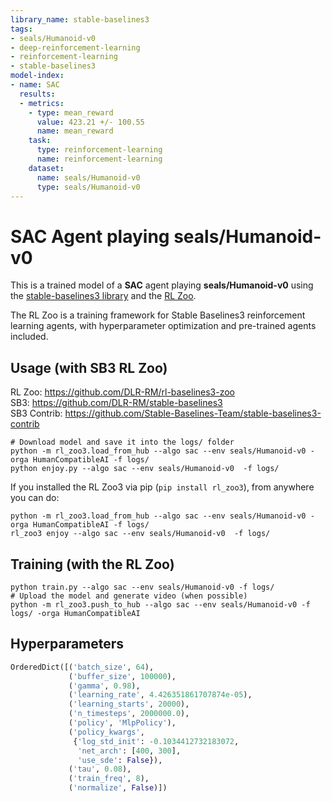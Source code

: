 ```yaml
---
library_name: stable-baselines3
tags:
- seals/Humanoid-v0
- deep-reinforcement-learning
- reinforcement-learning
- stable-baselines3
model-index:
- name: SAC
  results:
  - metrics:
    - type: mean_reward
      value: 423.21 +/- 100.55
      name: mean_reward
    task:
      type: reinforcement-learning
      name: reinforcement-learning
    dataset:
      name: seals/Humanoid-v0
      type: seals/Humanoid-v0
---
```


# **SAC** Agent playing **seals/Humanoid-v0**
This is a trained model of a **SAC** agent playing **seals/Humanoid-v0**
using the [stable-baselines3 library](https://github.com/DLR-RM/stable-baselines3)
and the [RL Zoo](https://github.com/DLR-RM/rl-baselines3-zoo).

The RL Zoo is a training framework for Stable Baselines3
reinforcement learning agents,
with hyperparameter optimization and pre-trained agents included.

## Usage (with SB3 RL Zoo)

RL Zoo: https://github.com/DLR-RM/rl-baselines3-zoo<br/>
SB3: https://github.com/DLR-RM/stable-baselines3<br/>
SB3 Contrib: https://github.com/Stable-Baselines-Team/stable-baselines3-contrib

```
# Download model and save it into the logs/ folder
python -m rl_zoo3.load_from_hub --algo sac --env seals/Humanoid-v0 -orga HumanCompatibleAI -f logs/
python enjoy.py --algo sac --env seals/Humanoid-v0  -f logs/
```

If you installed the RL Zoo3 via pip (`pip install rl_zoo3`), from anywhere you can do:
```
python -m rl_zoo3.load_from_hub --algo sac --env seals/Humanoid-v0 -orga HumanCompatibleAI -f logs/
rl_zoo3 enjoy --algo sac --env seals/Humanoid-v0  -f logs/
```

## Training (with the RL Zoo)
```
python train.py --algo sac --env seals/Humanoid-v0 -f logs/
# Upload the model and generate video (when possible)
python -m rl_zoo3.push_to_hub --algo sac --env seals/Humanoid-v0 -f logs/ -orga HumanCompatibleAI
```

## Hyperparameters
```python
OrderedDict([('batch_size', 64),
             ('buffer_size', 100000),
             ('gamma', 0.98),
             ('learning_rate', 4.426351861707874e-05),
             ('learning_starts', 20000),
             ('n_timesteps', 2000000.0),
             ('policy', 'MlpPolicy'),
             ('policy_kwargs',
              {'log_std_init': -0.1034412732183072,
               'net_arch': [400, 300],
               'use_sde': False}),
             ('tau', 0.08),
             ('train_freq', 8),
             ('normalize', False)])
```
